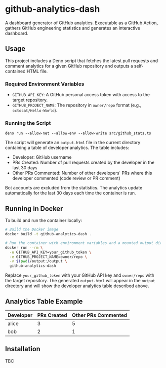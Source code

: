 # github-analytics-dash

A dashboard generator of GitHub analytics. Executable as a GitHub Action, gathers GitHub engineering statistics and generates an interactive dashboard.

## Usage

This project includes a Deno script that fetches the latest pull requests and comment analytics for a given GitHub repository and outputs a self-contained HTML file.

### Required Environment Variables

- `GITHUB_API_KEY`: A GitHub personal access token with access to the target repository.
- `GITHUB_PROJECT_NAME`: The repository in `owner/repo` format (e.g., `octocat/Hello-World`).

### Running the Script

```
deno run --allow-net --allow-env --allow-write src/github_stats.ts
```

The script will generate an `output.html` file in the current directory containing a table of developer analytics. The table includes:

- Developer: GitHub username
- PRs Created: Number of pull requests created by the developer in the last 30 days
- Other PRs Commented: Number of other developers' PRs where this developer commented (code review or PR comment)

Bot accounts are excluded from the statistics. The analytics update automatically for the last 30 days each time the container is run.

## Running in Docker

To build and run the container locally:

```sh
# Build the Docker image
docker build -t github-analytics-dash .

# Run the container with environment variables and a mounted output directory
docker run --rm \
  -e GITHUB_API_KEY=your_github_token \
  -e GITHUB_PROJECT_NAME=owner/repo \
  -v $(pwd)/output:/output \
  github-analytics-dash
```


Replace `your_github_token` with your GitHub API key and `owner/repo` with the target repository. The generated `output.html` will appear in the `output` directory and will show the developer analytics table described above.

## Analytics Table Example

| Developer | PRs Created | Other PRs Commented |
|-----------|-------------|---------------------|
| alice     | 3           | 5                   |
| bob       | 2           | 1                   |

## Installation

TBC